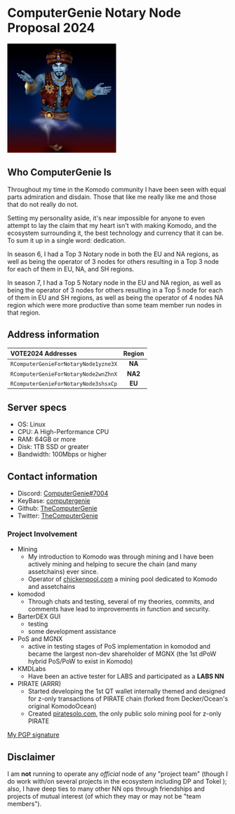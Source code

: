 # ComputerGenie Notary Node Proposal  2024

<img src="genie.jpg" width="248">

## Who ComputerGenie Is

Throughout my time in the Komodo community I have been seen with equal parts admiration and disdain. Those that like me really like me and those that do not really do not.

Setting my personality aside, it's near impossible for anyone to even attempt to lay the claim that my heart isn't with making Komodo, and the ecosystem
surrounding it, the best technology and currency that it can be. To sum it up in a single word: dedication.

In season 6, I had a Top 3 Notary node in both the EU and NA regions, as well as being the operator of 3 nodes for others resulting in a Top 3 node for each of them in EU, NA, and SH regions.

In season 7, I had a Top 5 Notary node in the EU and NA region, as well as being the operator of 3 nodes for others resulting in a Top 5 node for each of them in EU and SH regions, as well as being the operator of 4 nodes NA region which were more productive than some team member run nodes in that region.

## Address information ##

| VOTE2024 Addresses                 |  Region |
| :--------------------------------- | :----: |
| `RComputerGenieForNotaryNode1yzne3X` | **NA** |
| `RComputerGenieForNotaryNode2wnZhnX` | **NA2** |
| `RComputerGenieForNotaryNode3shsxCp` | **EU** |

## Server specs ##

* OS: Linux
* CPU: A High-Performance CPU
* RAM: 64GB or more
* Disk: 1TB SSD or greater
* Bandwidth: 100Mbps or higher

## Contact information ##

 - Discord: [ComputerGenie#7004](https://discordapp.com/users/474206298427097099/)
 - KeyBase: [computergenie](https://keybase.io/computergenie)
 - Github: [TheComputerGenie](https://github.com/TheComputerGenie)
 - Twitter: [TheComputerGenie](https://twitter.com/RealCompGenie)

### Project Involvement

  - Mining
    - My introduction to Komodo was through mining and I have been actively mining and helping to secure the chain (and many assetchains) ever since.
    - Operator of [chickenpool.com](http://chickenpool.com) a mining pool dedicated to Komodo and assetchains
  - komodod
    - Through chats and testing, several of my theories, commits, and comments have lead to improvements in function and security.
  - BarterDEX GUI
    - testing
    - some development assistance
  - PoS and MGNX
    - active in testing stages of PoS implementation in komodod and became the largest non-dev shareholder of MGNX (the 1st dPoW hybrid PoS/PoW to exist in Komodo)
  - KMDLabs
    - Have been an active tester for LABS and participated as a **LABS NN**
  - PIRATE (ARRR)
    - Started developing the 1st QT wallet internally themed and designed for z-only transactions of PIRATE chain (forked from Decker/Ocean's original KomodoOcean)
    - Created [piratesolo.com](http://piratesolo.com), the only public solo mining pool for z-only PIRATE

[My PGP signature](./mygpg.key)

## Disclaimer
I am **not** running to operate any *official* node of any "project team" (though I do work with/on several projects in the ecosystem including DP and Tokel ); also, I have deep ties to many other NN ops through friendships and projects of mutual interest (of which they may or may not be "team members").
